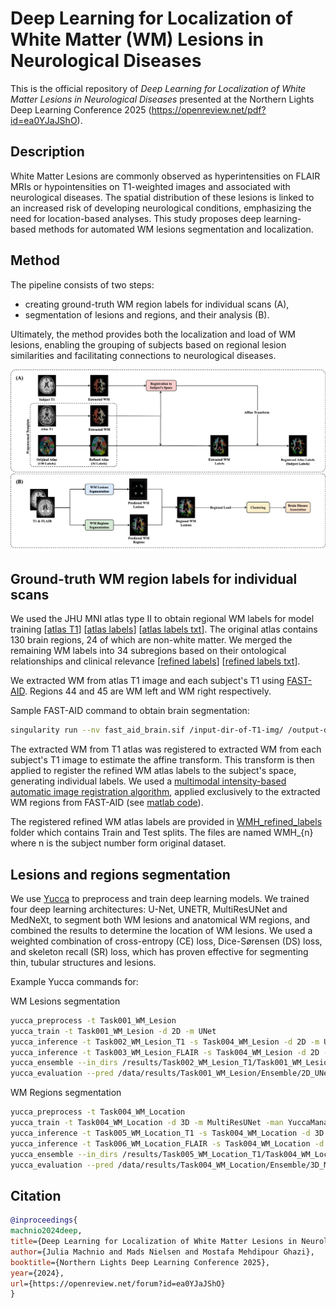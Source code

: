 # Deep Learning for Localization of White Matter (WM) Lesions in Neurological Diseases
This is the official repository of *Deep Learning for Localization of White Matter Lesions in Neurological Diseases* presented at the Northern Lights Deep Learning Conference 2025 (https://openreview.net/pdf?id=ea0YJaJShO).

## Description
White Matter Lesions are commonly observed as hyperintensities on FLAIR MRIs or hypointensities on T1-weighted images and associated with neurological diseases. The spatial distribution of these lesions is linked to an increased risk of developing neurological conditions, emphasizing the need for location-based analyses. This study proposes deep learning-based methods for automated WM lesions segmentation and localization.

## Method 
The pipeline consists of two steps:
- creating ground-truth WM region labels for individual scans (A),
- segmentation of lesions and regions, and their analysis  (B).

Ultimately, the method provides both the localization and load of WM lesions, enabling the grouping of subjects based on regional lesion similarities and facilitating connections to neurological diseases.

  
![pipeline](https://github.com/juliamachnio/WMHLocalization/blob/main/img.jpg)

## Ground-truth WM region labels for individual scans
We used the JHU MNI atlas type II to obtain regional WM labels for model training [[atlas T1](https://github.com/muschellij2/Eve_Atlas/blob/master/JHU_MNI_SS_T1.nii.gz)] [[atlas labels](https://github.com/muschellij2/Eve_Atlas/blob/master/JHU_MNI_SS_WMPM_Type-II.nii.gz)] [[atlas labels txt](https://github.com/muschellij2/Eve_Atlas/blob/master/JHU_MNI_SS_WMPM_Type-II_SlicerLUT.txt)]. The original atlas contains 130 brain regions, 24 of which are non-white matter. We merged the remaining WM labels into 34 subregions based on their ontological relationships and clinical relevance [[refined labels](https://github.com/juliamachnio/WMHLocalization/blob/main/36_labels_merged.nii.gz)] [[refined labels txt](https://github.com/juliamachnio/WMHLocalization/blob/main/refined_atlas_labels.txt)].

We extracted WM from atlas T1 image and each subject's T1 using [FAST-AID](https://github.com/Mostafa-Ghazi/FAST-AID-Brain). Regions 44 and 45 are WM left and WM right respectively. 

Sample FAST-AID command to obtain brain segmentation:
```bash
singularity run --nv fast_aid_brain.sif /input-dir-of-T1-img/ /output-dir/ 16 gpu weighted-majority uint8 1 2
```

The extracted WM from T1 atlas was registered to extracted WM from each subject's T1 image to estimate the affine transform. This transform is then applied to register the refined WM atlas labels to the subject's space, generating individual labels. We used a [multimodal intensity-based automatic image registration algorithm](https://se.mathworks.com/help/images/intensity-based-automatic-image-registration.html), applied
exclusively to the extracted WM regions from FAST-AID (see [matlab code](https://github.com/juliamachnio/WMHLocalization/blob/main/Create_WM_labels.m)).

The registered refined WM atlas labels are provided in [WMH_refined_labels](https://github.com/juliamachnio/WMHLocalization/tree/main/WMH_refined_labels) folder which contains Train and Test splits. The files are named WMH_{n} where n is the subject number form original dataset. 


## Lesions and regions segmentation
We use [Yucca](https://github.com/Sllambias/yucca/tree/main) to preprocess and train deep learning models. We trained four deep learning architectures: U-Net, UNETR, MultiResUNet and MedNeXt, to segment both WM lesions and anatomical WM regions, and combined the results to determine the location of WM lesions. We used a weighted combination of cross-entropy (CE) loss, Dice-Sørensen (DS) loss, and skeleton recall (SR) loss, which has proven effective for segmenting thin, tubular structures and lesions. 


Example Yucca commands for:

WM Lesions segmentation
```bash
yucca_preprocess -t Task001_WM_Lesion
yucca_train -t Task001_WM_Lesion -d 2D -m UNet
yucca_inference -t Task002_WM_Lesion_T1 -s Task004_WM_Lesion -d 2D -m UNet --save_softmax
yucca_inference -t Task003_WM_Lesion_FLAIR -s Task004_WM_Lesion -d 2D -m UNet --save_softmax
yucca_ensemble --in_dirs /results/Task002_WM_Lesion_T1/Task001_WM_Lesion/UNet__2D/YuccaManager__YuccaPlanner/default/kfold_5_fold_0/version_0/best /results/Task003_WM_Lesion_FLAIR/Task001_WM_Lesion/UNet__2D/YuccaManager__YuccaPlanner/default/kfold_5_fold_0/version_0/best --out_dir /results/Task001_WM_Lesion/Ensemble/2D_UNet
yucca_evaluation --pred /data/results/Task001_WM_Lesion/Ensemble/2D_UNet --gt /data/raw_data/Task004_WM_Location/labelsTs -c 0 1 2

```
WM Regions segmentation
```bash
yucca_preprocess -t Task004_WM_Location
yucca_train -t Task004_WM_Location -d 3D -m MultiResUNet -man YuccaManager_SkeletonLoss
yucca_inference -t Task005_WM_Location_T1 -s Task004_WM_Location -d 3D -m MultiResUNet -man YuccaManager_SkeletonLoss --save_softmax
yucca_inference -t Task006_WM_Location_FLAIR -s Task004_WM_Location -d 3D -m MultiResUNet -man YuccaManager_SkeletonLoss --save_softmax
yucca_ensemble --in_dirs /results/Task005_WM_Location_T1/Task004_WM_Location/MultiResUNet__3D/YuccaManager_SkeletonLoss__YuccaPlanner/default/kfold_5_fold_0/version_0/best /results/Task006_WM_Location_FLAIR/Task004_WM_Location/MultiResUNet__3D/YuccaManager_SkeletonLoss__YuccaPlanner/default/kfold_5_fold_0/version_0/best --out_dir /results/Task004_WM_Location/Ensemble/3D_MultiResUNet
yucca_evaluation --pred /data/results/Task004_WM_Location/Ensemble/3D_MultiResUNet --gt /data/raw_data/Task004_WM_Location/labelsTs -c 0 1 2 3 4 5 6 7 8 9 10 11 12 13 14 15 16 17 18 19 20 21 22 23 24 25 26 27 28 29 30 31 32 33 34 35 36
```

## Citation
```bibtex
@inproceedings{
machnio2024deep,
title={Deep Learning for Localization of White Matter Lesions in Neurological Diseases},
author={Julia Machnio and Mads Nielsen and Mostafa Mehdipour Ghazi},
booktitle={Northern Lights Deep Learning Conference 2025},
year={2024},
url={https://openreview.net/forum?id=ea0YJaJShO}
}
```
